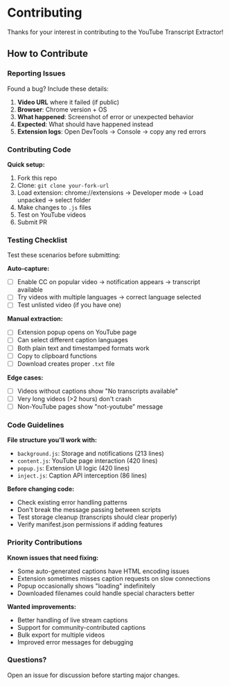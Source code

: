 # Contributing

Thanks for your interest in contributing to the YouTube Transcript Extractor!

## How to Contribute

### Reporting Issues

Found a bug? Include these details:

1. **Video URL** where it failed (if public)
2. **Browser**: Chrome version + OS
3. **What happened**: Screenshot of error or unexpected behavior
4. **Expected**: What should have happened instead
5. **Extension logs**: Open DevTools → Console → copy any red errors

### Contributing Code

**Quick setup:**

1. Fork this repo
2. Clone: `git clone your-fork-url`
3. Load extension: chrome://extensions → Developer mode → Load unpacked → select folder
4. Make changes to `.js` files
5. Test on YouTube videos
6. Submit PR

### Testing Checklist

Test these scenarios before submitting:

**Auto-capture:**

- [ ] Enable CC on popular video → notification appears → transcript available
- [ ] Try videos with multiple languages → correct language selected
- [ ] Test unlisted video (if you have one)

**Manual extraction:**

- [ ] Extension popup opens on YouTube page
- [ ] Can select different caption languages
- [ ] Both plain text and timestamped formats work
- [ ] Copy to clipboard functions
- [ ] Download creates proper `.txt` file

**Edge cases:**

- [ ] Videos without captions show "No transcripts available"
- [ ] Very long videos (>2 hours) don't crash
- [ ] Non-YouTube pages show "not-youtube" message

### Code Guidelines

**File structure you'll work with:**

- `background.js`: Storage and notifications (213 lines)
- `content.js`: YouTube page interaction (420 lines)
- `popup.js`: Extension UI logic (420 lines)
- `inject.js`: Caption API interception (86 lines)

**Before changing code:**

- Check existing error handling patterns
- Don't break the message passing between scripts
- Test storage cleanup (transcripts should clear properly)
- Verify manifest.json permissions if adding features

### Priority Contributions

**Known issues that need fixing:**

- Some auto-generated captions have HTML encoding issues
- Extension sometimes misses caption requests on slow connections
- Popup occasionally shows "loading" indefinitely
- Downloaded filenames could handle special characters better

**Wanted improvements:**

- Better handling of live stream captions
- Support for community-contributed captions
- Bulk export for multiple videos
- Improved error messages for debugging

### Questions?

Open an issue for discussion before starting major changes.
